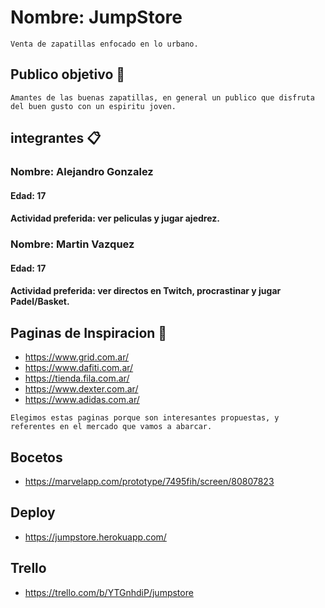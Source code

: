 # Nombre: JumpStore
```
Venta de zapatillas enfocado en lo urbano.
```
## Publico objetivo 🚀
``` 
Amantes de las buenas zapatillas, en general un publico que disfruta del buen gusto con un espiritu joven. 
```
## integrantes 📋
### Nombre: Alejandro Gonzalez
#### Edad: 17
#### Actividad preferida: ver peliculas y jugar ajedrez.

### Nombre: Martin Vazquez
#### Edad: 17
#### Actividad preferida: ver directos en Twitch, procrastinar y jugar Padel/Basket.
## Paginas de Inspiracion 📖
* https://www.grid.com.ar/
* https://www.dafiti.com.ar/
* https://tienda.fila.com.ar/
* https://www.dexter.com.ar/
* https://www.adidas.com.ar/
```
Elegimos estas paginas porque son interesantes propuestas, y referentes en el mercado que vamos a abarcar.
```
## Bocetos
* https://marvelapp.com/prototype/7495fih/screen/80807823

## Deploy
* https://jumpstore.herokuapp.com/

## Trello
* https://trello.com/b/YTGnhdiP/jumpstore

